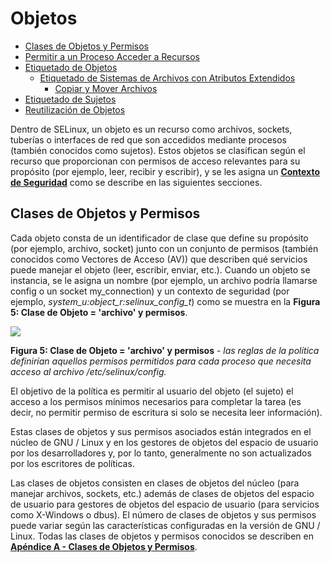 # Objetos

- [Clases de Objetos y Permisos](#object-classes-and-permissions)
- [Permitir a un Proceso Acceder a Recursos](#allowing-a-process-access-to-resources)
- [Etiquetado de Objetos](#labeling-objects)
  - [Etiquetado de Sistemas de Archivos con Atributos Extendidos](#labeling-extended-attribute-filesystems)
    - [Copiar y Mover Archivos](#copying-and-moving-files)
- [Etiquetado de Sujetos](#labeling-subjects)
- [Reutilización de Objetos](#object-reuse)

Dentro de SELinux, un objeto es un recurso como archivos, sockets, tuberías o interfaces de red que son accedidos mediante procesos (también conocidos como sujetos). Estos objetos se clasifican según el 
recurso que proporcionan con permisos de acceso relevantes para su propósito (por ejemplo, leer, recibir y escribir), y se les asigna un [**Contexto de Seguridad**](security_context.md#security-context) como
se describe en las siguientes secciones.

## Clases de Objetos y Permisos

Cada objeto consta de un identificador de clase que define su propósito (por ejemplo, archivo, socket) junto con un conjunto de permisos (también conocidos como Vectores de Acceso (AV)) que describen qué 
servicios puede manejar el objeto (leer, escribir, enviar, etc.). Cuando un objeto se instancia, se le asigna un nombre (por ejemplo, un archivo podría llamarse config o un socket my_connection) y un 
contexto de seguridad (por ejemplo, *system_u:object_r:selinux_config_t*) como se muestra en la **Figura 5: Clase de Objeto = 'archivo' y permisos**.

![](https://github.com/pumanzor/ssec2024/blob/main/src/selinux/img/object-class.png)

**Figura 5: Clase de Objeto = 'archivo' y permisos** - *las reglas de la política definirían aquellos permisos permitidos para cada proceso que necesita acceso al archivo /etc/selinux/config.*

El objetivo de la política es permitir al usuario del objeto (el sujeto) el acceso a los permisos mínimos necesarios para completar la tarea (es decir, no permitir permiso de escritura si solo se necesita 
leer información).

Estas clases de objetos y sus permisos asociados están integrados en el núcleo de GNU / Linux y en los gestores de objetos del espacio de usuario por los desarrolladores y, por lo tanto, generalmente no son 
actualizados por los escritores de políticas.

Las clases de objetos consisten en clases de objetos del núcleo (para manejar archivos, sockets, etc.) además de clases de objetos del espacio de usuario para gestores de objetos del espacio de usuario 
(para servicios como X-Windows o dbus). El número de clases de objetos y sus permisos puede variar según las características configuradas en la versión de GNU / Linux. Todas las clases de objetos y 
permisos conocidos se describen en [**Apéndice A - Clases de Objetos y Permisos**](object_classes_permissions.md#appendix-a---object-classes-and-permissions).
